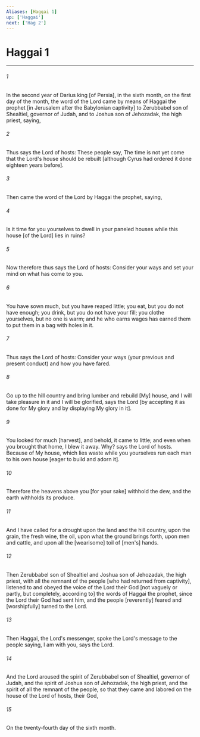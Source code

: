 ```yaml
---
Aliases: [Haggai 1]
up: ['Haggai']
next: ['Hag 2']
---
```

# Haggai 1

***














###### 1 






In the second year of Darius king [of Persia], in the sixth month, on the first day of the month, the word of the Lord came by means of Haggai the prophet [in Jerusalem after the Babylonian captivity] to Zerubbabel son of Shealtiel, governor of Judah, and to Joshua son of Jehozadak, the high priest, saying, 













###### 2 






Thus says the Lord of hosts: These people say, The time is not yet come that the Lord's house should be rebuilt [although Cyrus had ordered it done eighteen years before]. 













###### 3 






Then came the word of the Lord by Haggai the prophet, saying, 













###### 4 






Is it time for you yourselves to dwell in your paneled houses while this house [of the Lord] lies in ruins? 













###### 5 






Now therefore thus says the Lord of hosts: Consider your ways and set your mind on what has come to you. 













###### 6 






You have sown much, but you have reaped little; you eat, but you do not have enough; you drink, but you do not have your fill; you clothe yourselves, but no one is warm; and he who earns wages has earned them to put them in a bag with holes in it. 













###### 7 






Thus says the Lord of hosts: Consider your ways (your previous and present conduct) and how you have fared. 













###### 8 






Go up to the hill country and bring lumber and rebuild [My] house, and I will take pleasure in it and I will be glorified, says the Lord [by accepting it as done for My glory and by displaying My glory in it]. 













###### 9 






You looked for much [harvest], and behold, it came to little; and even when you brought that home, I blew it away. Why? says the Lord of hosts. Because of My house, which lies waste while you yourselves run each man to his own house [eager to build and adorn it]. 













###### 10 






Therefore the heavens above you [for your sake] withhold the dew, and the earth withholds its produce. 













###### 11 






And I have called for a drought upon the land and the hill country, upon the grain, the fresh wine, the oil, upon what the ground brings forth, upon men and cattle, and upon all the [wearisome] toil of [men's] hands. 













###### 12 






Then Zerubbabel son of Shealtiel and Joshua son of Jehozadak, the high priest, with all the remnant of the people [who had returned from captivity], listened to and obeyed the voice of the Lord their God [not vaguely or partly, but completely, according to] the words of Haggai the prophet, since the Lord their God had sent him, and the people [reverently] feared and [worshipfully] turned to the Lord. 













###### 13 






Then Haggai, the Lord's messenger, spoke the Lord's message to the people saying, I am with you, says the Lord. 













###### 14 






And the Lord aroused the spirit of Zerubbabel son of Shealtiel, governor of Judah, and the spirit of Joshua son of Jehozadak, the high priest, and the spirit of all the remnant of the people, so that they came and labored on the house of the Lord of hosts, their God, 













###### 15 






On the twenty-fourth day of the sixth month.
